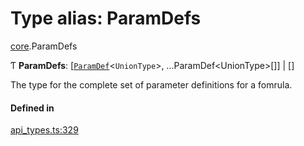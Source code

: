 # Type alias: ParamDefs

[core](../modules/core.md).ParamDefs

Ƭ **ParamDefs**: [[`ParamDef`](../interfaces/core.ParamDef.md)<`UnionType`\>, ...ParamDef<UnionType\>[]] \| []

The type for the complete set of parameter definitions for a fomrula.

#### Defined in

[api_types.ts:329](https://github.com/coda/packs-sdk/blob/main/api_types.ts#L329)
